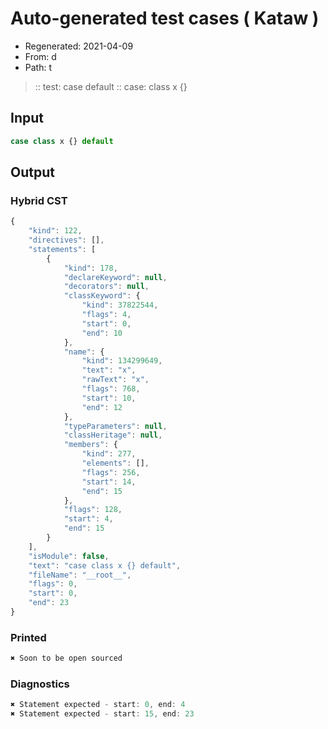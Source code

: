 # Auto-generated test cases ( Kataw )
- Regenerated: 2021-04-09
- From: d
- Path: t
> :: test: case default
> :: case: class x {}
## Input

`````js
case class x {} default
`````

## Output

### Hybrid CST

```javascript
{
    "kind": 122,
    "directives": [],
    "statements": [
        {
            "kind": 178,
            "declareKeyword": null,
            "decorators": null,
            "classKeyword": {
                "kind": 37822544,
                "flags": 4,
                "start": 0,
                "end": 10
            },
            "name": {
                "kind": 134299649,
                "text": "x",
                "rawText": "x",
                "flags": 768,
                "start": 10,
                "end": 12
            },
            "typeParameters": null,
            "classHeritage": null,
            "members": {
                "kind": 277,
                "elements": [],
                "flags": 256,
                "start": 14,
                "end": 15
            },
            "flags": 128,
            "start": 4,
            "end": 15
        }
    ],
    "isModule": false,
    "text": "case class x {} default",
    "fileName": "__root__",
    "flags": 0,
    "start": 0,
    "end": 23
}
```

### Printed

```javascript
✖ Soon to be open sourced
```

### Diagnostics

```javascript
✖ Statement expected - start: 0, end: 4
✖ Statement expected - start: 15, end: 23

```

